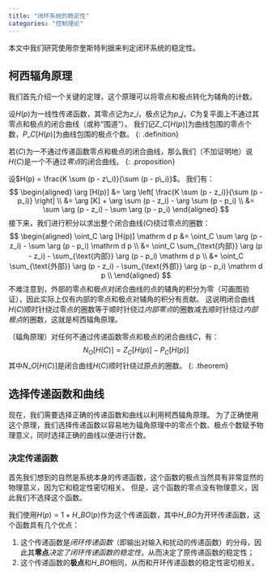 ```yaml
---
title: "闭环系统的稳定性"
categories: "控制理论"
---
```


本文中我们研究使用奈奎斯特判据来判定闭环系统的稳定性。

## 柯西辐角原理

我们首先介绍一个关键的定理，这个原理可以将零点和极点转化为辅角的计数。

设$H(p)$为一线性传递函数，其零点记为$z\_i$，极点记为$p\_j$，$C$为复平面上不通过其零点和极点的闭合曲线（或称“围道”）。
我们记$Z\_C [H(p)]$为曲线包围的零点个数，$P\_C [H(p)]$为曲线包围的极点个数。
{: .definition}

若$(C)$为一不通过传递函数零点和极点的闭合曲线，那么我们（不加证明地）说$H(C)$是一个不通过*零点*的闭合曲线。
{: .proposition}

设$H(p) = \frac{K \sum (p - z\_i)}{\sum (p - p\_i)}$。
我们有：
$$
\begin{aligned}
    \arg [H(p)] &= \arg \left[ \frac{K \sum (p - z_i)}{\sum (p - p_i)} \right] \\
    &= \arg [K] + \arg \sum (p - z_i) - \arg \sum (p - p_i) \\
    &= \sum \arg (p - z_i) - \sum \arg (p - p_i)
\end{aligned}
$$
接下来，我们进行积分以求出整个闭合曲线$(C)$绕过零点的圈数：
$$
\begin{aligned}
    \oint_C \arg [H(p)] \mathrm d p &= \oint_C \sum \arg (p - z_i) - \sum \arg (p - p_i) \mathrm d p \\
    &= \oint_C \sum_{\text{内部}} \arg (p - z_i) - \sum_{\text{内部}} \arg (p - p_i) \mathrm d p \\
    &+ \oint_C \sum_{\text{外部}} \arg (p - z_i) - \sum_{\text{外部}} \arg (p - p_i) \mathrm d p \\
\end{aligned}
$$
不难注意到，外部的零点和极点对闭合曲线的点的辅角的积分为零（可画图验证），因此实际上仅有内部的零点和极点对辅角的积分有贡献。
这说明闭合曲线$H(C)$顺时针绕过零点的圈数等于顺时针绕过*内部零点*的圈数减去顺时针绕过*内部极点*的圈数，这就是柯西辐角原理。

（辐角原理）对任何不通过传递函数零点和极点的闭合曲线$C$，有：
$$
N_O [H(C)] = Z_C [H(p)] - P_C [H(p)]
$$
其中$N\_O [H(C)]$是闭合曲线$H(C)$顺时针绕过原点的圈数。
{: .theorem}

## 选择传递函数和曲线

现在，我们需要选择正确的传递函数和曲线以利用柯西辐角原理。
为了正确使用这个原理，我们选择传递函数以容易地为辐角原理中的零点个数、极点个数赋予物理意义，同时选择正确的曲线以便进行计数。

### 决定传递函数

首先我们想到的自然是系统本身的传递函数，这个函数的极点当然具有非常显然的物理意义，因为它和稳定性密切相关。
但是，这个函数的零点没有物理意义，因此我们不选择这个函数。

我们使用$H(p) = 1 + H\_{BO}(p)$作为这个传递函数，其中$H\_{BO}$为开环传递函数，这个函数具有几个优点：
1. 这个传递函数是*闭环传递函数*（即输出对输入和扰动的传递函数）的分母，因此其**零点***决定了闭环传递函数的稳定性*，从而决定了原传递函数的稳定性；
2. 这个传递函数的**极点**和$H\_{BO}$相同，从而和开环传递函数的稳定性密切相关。
